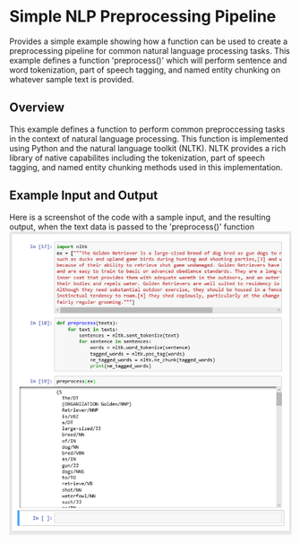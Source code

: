 # Simple NLP Preprocessing Pipeline
Provides a simple example showing how a function can be used to create a preprocessing pipeline for common natural language processing tasks. This example defines a function 'preprocess()' which will perform sentence and word tokenization, part of speech tagging, and named entity chunking on whatever sample text is provided.

## Overview
This example defines a function to perform common preproccessing tasks in the context of natural language processing. This function is implemented using Python and the natural language toolkit (NLTK). NLTK provides a rich library of native capabilites including the tokenization, part of speech tagging, and named entity chunking methods used in this implementation.

## Example Input and Output
Here is a screenshot of the code with a sample input, and the resulting output, when the text data is passed to the 'preprocess()' function
![alt text](https://github.com/edwardsta/simple-nlp-pipeline/blob/master/NLP_Preprocess.PNG)
